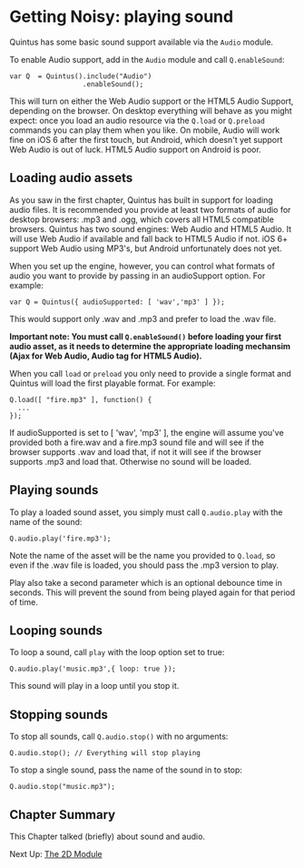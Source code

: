 # Getting Noisy: playing sound

Quintus has some basic sound support available via the `Audio` module. 

To enable Audio support, add in the `Audio` module and call `Q.enableSound`:

    var Q  = Quintus().include("Audio")
                      .enableSound();
                      
This will turn on either the Web Audio support or the HTML5 Audio Support, depending on the browser. On desktop everything will behave as you might expect: once you load an audio resource via the `Q.load` or `Q.preload` commands you can play them when you like. On mobile, Audio will work fine on iOS 6 after the first touch, but Android, which doesn't yet support Web Audio is out of luck. HTML5 Audio support on Android is poor.

## Loading audio assets

As you saw in the first chapter, Quintus has built in support for loading audio files. It is recommended you provide at least two formats of audio for desktop browsers: .mp3 and .ogg, which covers all HTML5 compatible browsers. Quintus has two sound engines: Web Audio and HTML5 Audio. It will use Web Audio if available and fall back to HTML5 Audio if not. iOS 6+ support Web Audio using MP3's, but Android unfortunately does not yet.

When you set up the engine, however, you can control what formats of audio you want to provide by passing in an audioSupport option. For example:

    var Q = Quintus({ audioSupported: [ 'wav','mp3' ] });
    
This would support only .wav and .mp3 and prefer to load the .wav file.

**Important note: You must call `Q.enableSound()` before loading your first audio asset, as it needs to determine the appropriate loading mechansim (Ajax for Web Audio, Audio tag for HTML5 Audio).**

When you call `load` or `preload` you only need to provide a single format and Quintus will load the first playable format. For example:

    Q.load([ "fire.mp3" ], function() {
      ...
    });
    
If audioSupported is set to [ 'wav', 'mp3' ], the engine will assume you've provided both a fire.wav and a fire.mp3 sound file and will see if the browser supports .wav and load that, if not it will see if the browser supports .mp3 and load that. Otherwise no sound will be loaded.

## Playing sounds

To play a loaded sound asset, you simply must call `Q.audio.play` with the name of the sound:

    Q.audio.play('fire.mp3');
    
Note the name of the asset will be the name you provided to `Q.load`, so even if the .wav file is loaded, you should pass the .mp3 version to play.

Play also take a second parameter which is an optional debounce time in seconds. This will prevent the sound from being played again for that period of time.

## Looping sounds

To loop a sound, call `play` with the loop option set to true:

    Q.audio.play('music.mp3',{ loop: true });

This sound will play in a loop until you stop it.

## Stopping sounds

To stop all sounds, call `Q.audio.stop()` with no arguments:

    Q.audio.stop(); // Everything will stop playing

To stop a single sound, pass the name of the sound in to stop:

    Q.audio.stop("music.mp3");

## Chapter Summary

This Chapter talked (briefly) about sound and audio.

Next Up: [The 2D Module](2d.md)

